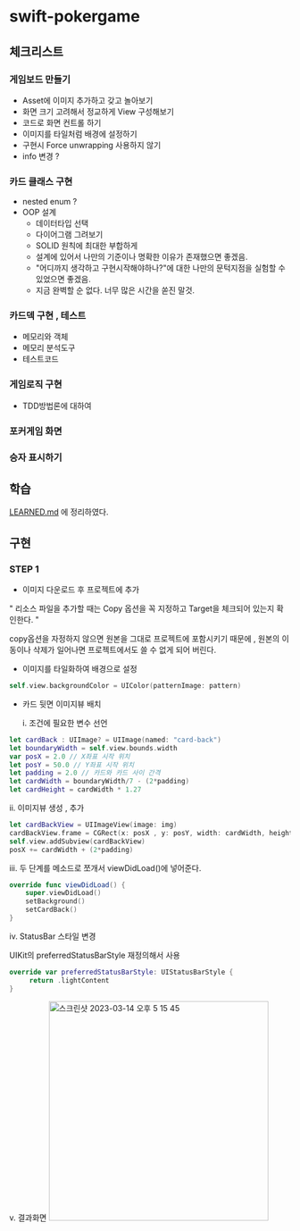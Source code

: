 
# swift-pokergame
## 체크리스트
### 게임보드 만들기 

- Asset에 이미지 추가하고 갖고 놀아보기    
- 화면 크기 고려해서 정교하게 View 구성해보기 
- 코드로 화면 컨트롤 하기
- 이미지를 타일처럼 배경에 설정하기
- 구현시 Force unwrapping 사용하지 않기 
- info 변경 ? 
    
### 카드 클래스 구현
   
- nested enum ? 
- OOP 설계
   - 데이터타입 선택 
   - 다이어그램 그려보기 
   - SOLID 원칙에 최대한 부합하게 
   - 설계에 있어서 나만의 기준이나 명확한 이유가 존재했으면 좋겠음.
   - "어디까지 생각하고 구현시작해야하나?"에 대한 나만의 문턱지점을 실험할 수 있었으면 좋겠음.
   - 지금 완벽할 순 없다. 너무 많은 시간을 쏟진 말것. 
        
### 카드덱 구현 , 테스트 
   
- 메모리와 객체 
- 메모리 분석도구 
- 테스트코드
        
### 게임로직 구현 

- TDD방법론에 대하여 
        
### 포커게임 화면 
### 승자 표시하기 

## 학습

[LEARNED.md](https://github.com/HG-SONG/swift-pokergame/blob/main/LEARNED.md) 에 정리하였다. 
 
## 구현
 
### STEP 1

* 이미지 다운로드 후 프로젝트에 추가 
   
" 리소스 파일을 추가할 때는 Copy 옵션을 꼭 지정하고 Target을 체크되어 있는지 확인한다. "
    
copy옵션을 자정하지 않으면 원본을 그대로 프로젝트에 포함시키기 때문에 , 원본의 이동이나 삭제가 일어나면 프로젝트에서도 쓸 수 없게 되어 버린다. 

* 이미지를 타일화하여 배경으로 설정 
```swift
self.view.backgroundColor = UIColor(patternImage: pattern)
```

* 카드 뒷면 이미지뷰 배치 
  
  i. 조건에 필요한 변수 선언 
```swift
let cardBack : UIImage? = UIImage(named: "card-back")
let boundaryWidth = self.view.bounds.width
var posX = 2.0 // X좌표 시작 위치 
let posY = 50.0 // Y좌표 시작 위치 
let padding = 2.0 // 카드와 카드 사이 간격
let cardWidth = boundaryWidth/7 - (2*padding)
let cardHeight = cardWidth * 1.27
```
   ii. 이미지뷰 생성 , 추가 
```swift
let cardBackView = UIImageView(image: img)
cardBackView.frame = CGRect(x: posX , y: posY, width: cardWidth, height: cardHeight)
self.view.addSubview(cardBackView)
posX += cardWidth + (2*padding)
```
   iii. 두 단계를 메소드로 쪼개서 viewDidLoad()에 넣어준다. 

```swift
override func viewDidLoad() {
    super.viewDidLoad()
    setBackground()
    setCardBack()
}
```
   iv. StatusBar 스타일 변경 
   
   UIKit의 preferredStatusBarStyle 재정의해서 사용 
```swift
override var preferredStatusBarStyle: UIStatusBarStyle {
     return .lightContent
}
```
  v. 결과화면 
  <img width="393" alt="스크린샷 2023-03-14 오후 5 15 45" src="https://user-images.githubusercontent.com/88966578/224947786-47e5dd0b-4366-4d75-8f62-e761285f1b62.png">

